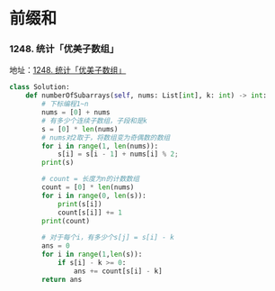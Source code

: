 # 前缀和

### 1248. 统计「优美子数组」

地址：[1248. 统计「优美子数组」](https://leetcode.cn/problems/count-number-of-nice-subarrays/)

```python
class Solution:
    def numberOfSubarrays(self, nums: List[int], k: int) -> int:
        # 下标编程1~n
        nums = [0] + nums
        # 有多少个连续子数组，子段和是k
        s = [0] * len(nums)
        # nums对2取于，将数组变为奇偶数的数组
        for i in range(1, len(nums)):
            s[i] = s[i - 1] + nums[i] % 2;
        print(s)

        # count = 长度为n的计数数组
        count = [0] * len(nums)
        for i in range(0, len(s)):
            print(s[i])
            count[s[i]] += 1
        print(count)
        
        # 对于每个i，有多少个s[j] = s[i] - k
        ans = 0
        for i in range(1,len(s)):
            if s[i] - k >= 0:
                ans += count[s[i] - k]
        return ans
```
